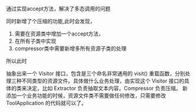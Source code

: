 
通过实现accept方法，解决了多态调用的问题

同时新增了个压缩的功能,此时会发现，

1. 需要在资源类中增加一个accept方法，
2. 在所有子类中实现
3. compressor类中需要新增多所有资源子类的处理

所以此时

抽象出来一个 Visitor 接口，包含是三个命名非常通用的 visit() 重载函数，分别处理三种不同类型的资源文件。具体做什么业务处理，由实现这个 Visitor 接口的具体的类来决定，比如 Extractor 负责抽取文本内容，Compressor 负责压缩。
新添加一个业务功能的时候，资源文件类不需要做任何修改，只需要修改 ToolApplication 的代码就可以了。